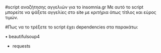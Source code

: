 #script αναζήτησης αγγελιών για το insomnia.gr
Με αυτό το script μπορείτε να ψάξετε αγγελίες στο site με κριτήρια όπως τίτλος και εύρος τιμών.

#Πως να το τρέξετε
το script έχει dependencies στα παρακάτω:

• beautifulsoup4
* requests
